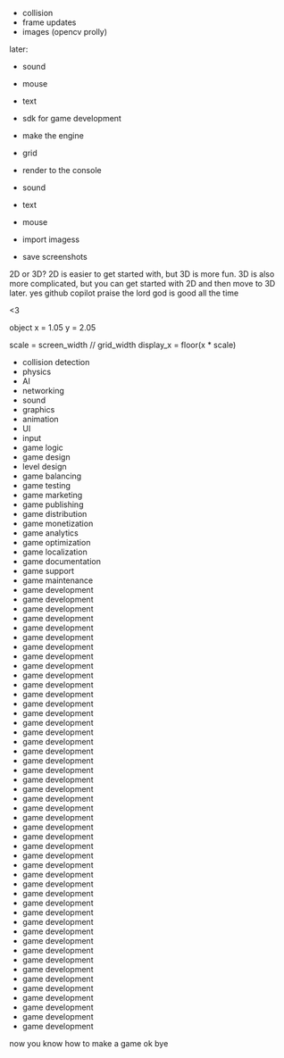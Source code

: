 - collision
- frame updates
- images (opencv prolly)

later:
- sound
- mouse
- text
- sdk for game development



- make the engine
- grid
- render to the console


- sound
- text
- mouse
- import imagess
- save screenshots

2D or 3D? 2D is easier to get started with, but 3D is more fun. 3D is also more complicated, but you can get started with 2D and then move to 3D later.
yes github copilot
praise the lord
god is good
all the time

<3



object
x = 1.05
y = 2.05

scale = screen_width // grid_width
display_x = floor(x * scale)


- collision detection
- physics
- AI
- networking
- sound
- graphics
- animation
- UI
- input
- game logic
- game design
- level design
- game balancing
- game testing
- game marketing
- game publishing
- game distribution
- game monetization
- game analytics
- game optimization
- game localization
- game documentation
- game support
- game maintenance
- game development
- game development
- game development
- game development
- game development
- game development
- game development
- game development
- game development
- game development
- game development
- game development
- game development
- game development
- game development
- game development
- game development
- game development
- game development
- game development
- game development
- game development
- game development
- game development
- game development
- game development
- game development
- game development
- game development
- game development
- game development
- game development
- game development
- game development
- game development
- game development
- game development
- game development
- game development
- game development
- game development
- game development
- game development
- game development
- game development
- game development
- game development

now you know how to make a game
ok bye